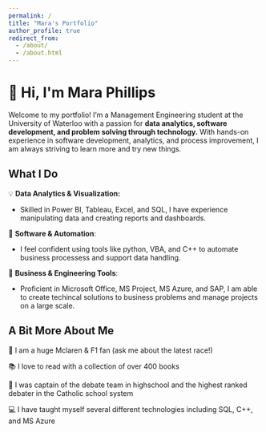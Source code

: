 ```yaml
---
permalink: /
title: "Mara's Portfolio"
author_profile: true
redirect_from: 
  - /about/
  - /about.html
---
```


<p></p>

👋 Hi, I'm Mara Phillips
======
Welcome to my portfolio! I’m a Management Engineering student at the University of Waterloo with a passion for **data analytics, software development, and problem solving through technology.** With hands-on experience in software development, analytics, and process improvement, I am always striving to learn more and try new things. 

What I Do
------
💡 **Data Analytics & Visualization:**

-   Skilled in Power BI, Tableau, Excel, and SQL, I have experience manipulating data and creating reports and dashboards.

🧠 **Software & Automation**:
-  I feel confident using tools like python, VBA, and C++ to automate business processess and support data handling. 

💼 **Business & Engineering Tools**:
-  Proficient in Microsoft Office, MS Project, MS Azure, and SAP, I am able to create techincal solutions to business problems and manage projects on a large scale. 


A Bit More About Me
------
🧡 I am a huge Mclaren & F1 fan (ask me about the latest race!)

📚 I love to read with a collection of over 400 books

📣 I was captain of the debate team in highschool and the highest ranked debater in the Catholic school system

💻 I have taught myself several different technologies including SQL, C++, and MS Azure

